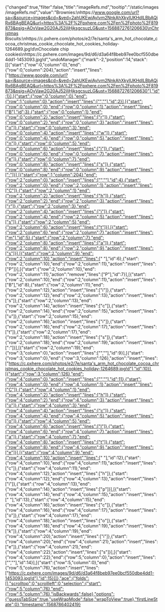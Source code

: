{"changed":true,"filter":false,"title":"imageRefs.md","tooltip":"/static/images/imageRefs.md","value":"Brownies:\nhttps://www.google.com/url?sa=i&source=images&cd=&ved=2ahUKEwiAyIvm2NnkAhXkyIUKHdlLBbAQjRx6BAgBEAQ&url=https%3A%2F%2Fpxhere.com%2Fen%2Fphoto%2F819873&psig=AOvVaw2G20AJ52iljHjksgcsuzLG&ust=1568872761206630\nChristmas Biscuits:\nhttps://c.pxhere.com/photos/e2/7e/santa's_arm_hot_chocolate_cocoa_christmas_cookie_chocolate_hot_cookies_holiday-1264689.jpg!d\nChocolate chip cookies\nhttps://c.pxhere.com/images/9d/d6/d3a64f8beb97ee0bcf550dbe4dd1-1453093.jpg!d","undoManager":{"mark":-2,"position":14,"stack":[[{"start":{"row":0,"column":0},"end":{"row":0,"column":204},"action":"insert","lines":["https://www.google.com/url?sa=i&source=images&cd=&ved=2ahUKEwiAyIvm2NnkAhXkyIUKHdlLBbAQjRx6BAgBEAQ&url=https%3A%2F%2Fpxhere.com%2Fen%2Fphoto%2F819873&psig=AOvVaw2G20AJ52iljHjksgcsuzLG&ust=1568872761206630"],"id":1}],[{"start":{"row":0,"column":0},"end":{"row":1,"column":0},"action":"insert","lines":["",""],"id":2}],[{"start":{"row":0,"column":0},"end":{"row":0,"column":1},"action":"insert","lines":["B"],"id":3},{"start":{"row":0,"column":1},"end":{"row":0,"column":2},"action":"insert","lines":["r"]},{"start":{"row":0,"column":2},"end":{"row":0,"column":3},"action":"insert","lines":["o"]},{"start":{"row":0,"column":3},"end":{"row":0,"column":4},"action":"insert","lines":["w"]},{"start":{"row":0,"column":4},"end":{"row":0,"column":5},"action":"insert","lines":["n"]},{"start":{"row":0,"column":5},"end":{"row":0,"column":6},"action":"insert","lines":["i"]},{"start":{"row":0,"column":6},"end":{"row":0,"column":7},"action":"insert","lines":["e"]},{"start":{"row":0,"column":7},"end":{"row":0,"column":8},"action":"insert","lines":["s"]},{"start":{"row":0,"column":8},"end":{"row":0,"column":9},"action":"insert","lines":[":"]}],[{"start":{"row":1,"column":204},"end":{"row":2,"column":0},"action":"insert","lines":["",""],"id":4},{"start":{"row":2,"column":0},"end":{"row":2,"column":1},"action":"insert","lines":["C"]},{"start":{"row":2,"column":1},"end":{"row":2,"column":2},"action":"insert","lines":["h"]},{"start":{"row":2,"column":2},"end":{"row":2,"column":3},"action":"insert","lines":["r"]},{"start":{"row":2,"column":3},"end":{"row":2,"column":4},"action":"insert","lines":["i"]},{"start":{"row":2,"column":4},"end":{"row":2,"column":5},"action":"insert","lines":["s"]},{"start":{"row":2,"column":5},"end":{"row":2,"column":6},"action":"insert","lines":["t"]}],[{"start":{"row":2,"column":6},"end":{"row":2,"column":7},"action":"insert","lines":["m"],"id":5},{"start":{"row":2,"column":7},"end":{"row":2,"column":8},"action":"insert","lines":["a"]},{"start":{"row":2,"column":8},"end":{"row":2,"column":9},"action":"insert","lines":["s"]}],[{"start":{"row":2,"column":9},"end":{"row":2,"column":10},"action":"insert","lines":[" "],"id":6},{"start":{"row":2,"column":10},"end":{"row":2,"column":11},"action":"insert","lines":["P"]}],[{"start":{"row":2,"column":10},"end":{"row":2,"column":11},"action":"remove","lines":["P"],"id":7}],[{"start":{"row":2,"column":10},"end":{"row":2,"column":11},"action":"insert","lines":["B"],"id":8},{"start":{"row":2,"column":11},"end":{"row":2,"column":12},"action":"insert","lines":["i"]},{"start":{"row":2,"column":12},"end":{"row":2,"column":13},"action":"insert","lines":["s"]},{"start":{"row":2,"column":13},"end":{"row":2,"column":14},"action":"insert","lines":["c"]},{"start":{"row":2,"column":14},"end":{"row":2,"column":15},"action":"insert","lines":["u"]},{"start":{"row":2,"column":15},"end":{"row":2,"column":16},"action":"insert","lines":["i"]},{"start":{"row":2,"column":16},"end":{"row":2,"column":17},"action":"insert","lines":["t"]},{"start":{"row":2,"column":17},"end":{"row":2,"column":18},"action":"insert","lines":["s"]},{"start":{"row":2,"column":18},"end":{"row":2,"column":19},"action":"insert","lines":[":"]}],[{"start":{"row":2,"column":19},"end":{"row":3,"column":0},"action":"insert","lines":["",""],"id":9}],[{"start":{"row":3,"column":0},"end":{"row":3,"column":126},"action":"insert","lines":["https://c.pxhere.com/photos/e2/7e/santa's_arm_hot_chocolate_cocoa_christmas_cookie_chocolate_hot_cookies_holiday-1264689.jpg!d"],"id":10}],[{"start":{"row":3,"column":126},"end":{"row":4,"column":0},"action":"insert","lines":["",""],"id":11},{"start":{"row":4,"column":0},"end":{"row":4,"column":1},"action":"insert","lines":["C"]},{"start":{"row":4,"column":1},"end":{"row":4,"column":2},"action":"insert","lines":["h"]},{"start":{"row":4,"column":2},"end":{"row":4,"column":3},"action":"insert","lines":["o"]},{"start":{"row":4,"column":3},"end":{"row":4,"column":4},"action":"insert","lines":["c"]},{"start":{"row":4,"column":4},"end":{"row":4,"column":5},"action":"insert","lines":["o"]},{"start":{"row":4,"column":5},"end":{"row":4,"column":6},"action":"insert","lines":["l"]},{"start":{"row":4,"column":6},"end":{"row":4,"column":7},"action":"insert","lines":["a"]},{"start":{"row":4,"column":7},"end":{"row":4,"column":8},"action":"insert","lines":["t"]},{"start":{"row":4,"column":8},"end":{"row":4,"column":9},"action":"insert","lines":["e"]}],[{"start":{"row":4,"column":9},"end":{"row":4,"column":10},"action":"insert","lines":[" "],"id":12},{"start":{"row":4,"column":10},"end":{"row":4,"column":11},"action":"insert","lines":["c"]},{"start":{"row":4,"column":11},"end":{"row":4,"column":12},"action":"insert","lines":["h"]},{"start":{"row":4,"column":12},"end":{"row":4,"column":13},"action":"insert","lines":["i"]},{"start":{"row":4,"column":13},"end":{"row":4,"column":14},"action":"insert","lines":["p"]}],[{"start":{"row":4,"column":14},"end":{"row":4,"column":15},"action":"insert","lines":[" "],"id":13},{"start":{"row":4,"column":15},"end":{"row":4,"column":16},"action":"insert","lines":["c"]},{"start":{"row":4,"column":16},"end":{"row":4,"column":17},"action":"insert","lines":["o"]},{"start":{"row":4,"column":17},"end":{"row":4,"column":18},"action":"insert","lines":["o"]},{"start":{"row":4,"column":18},"end":{"row":4,"column":19},"action":"insert","lines":["k"]},{"start":{"row":4,"column":19},"end":{"row":4,"column":20},"action":"insert","lines":["i"]},{"start":{"row":4,"column":20},"end":{"row":4,"column":21},"action":"insert","lines":["e"]},{"start":{"row":4,"column":21},"end":{"row":4,"column":22},"action":"insert","lines":["s"]}],[{"start":{"row":4,"column":22},"end":{"row":5,"column":0},"action":"insert","lines":["",""],"id":14}],[{"start":{"row":5,"column":0},"end":{"row":5,"column":76},"action":"insert","lines":["https://c.pxhere.com/images/9d/d6/d3a64f8beb97ee0bcf550dbe4dd1-1453093.jpg!d"],"id":15}]]},"ace":{"folds":[],"scrolltop":0,"scrollleft":0,"selection":{"start":{"row":5,"column":76},"end":{"row":5,"column":76},"isBackwards":false},"options":{"guessTabSize":true,"useWrapMode":false,"wrapToView":true},"firstLineState":0},"timestamp":1568786402419}